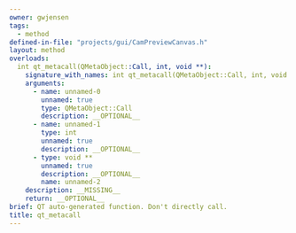 ```yaml
---
owner: gwjensen
tags:
  - method
defined-in-file: "projects/gui/CamPreviewCanvas.h"
layout: method
overloads:
  int qt_metacall(QMetaObject::Call, int, void **):
    signature_with_names: int qt_metacall(QMetaObject::Call, int, void **)
    arguments:
      - name: unnamed-0
        unnamed: true
        type: QMetaObject::Call
        description: __OPTIONAL__
      - name: unnamed-1
        type: int
        unnamed: true
        description: __OPTIONAL__
      - type: void **
        unnamed: true
        description: __OPTIONAL__
        name: unnamed-2
    description: __MISSING__
    return: __OPTIONAL__
brief: QT auto-generated function. Don't directly call.
title: qt_metacall
---
```

